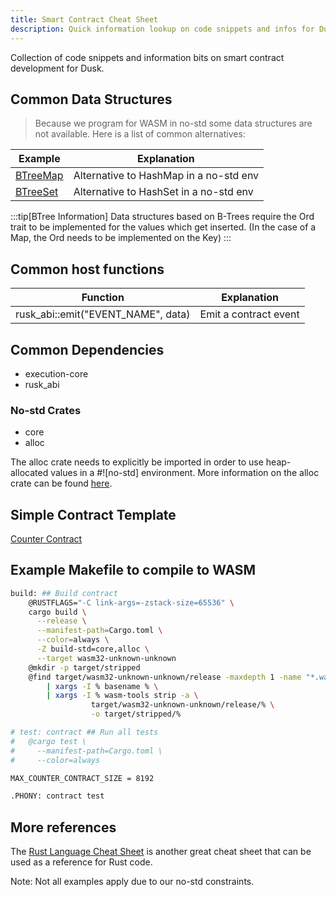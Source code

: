 ```yaml
---
title: Smart Contract Cheat Sheet
description: Quick information lookup on code snippets and infos for Dusk smart contracts.
---
```


Collection of code snippets and information bits on smart contract development for Dusk.

## Common Data Structures

> Because we program for WASM in no-std some data structures are not available. Here is a list of common alternatives:

| Example                                                                                        | Explanation                                                                           |
| ---------------------------------------------------------------------------------------------- | ------------------------------------------------------------------------------------- |
| [BTreeMap](https://doc.rust-lang.org/nightly/alloc/collections/btree_map/struct.BTreeMap.html) | Alternative to HashMap in a no-std env |
| [BTreeSet](https://doc.rust-lang.org/beta/alloc/collections/btree_set/struct.BTreeSet.html)    | Alternative to HashSet in a no-std env |

:::tip[BTree Information]
Data structures based on B-Trees require the Ord trait to be implemented for the values which get inserted. (In the case of a Map, the Ord needs to be implemented on the Key)
:::

## Common host functions

| Function                           | Explanation           |
| ---------------------------------- | --------------------- |
| rusk_abi::emit("EVENT_NAME", data) | Emit a contract event |

## Common Dependencies

- execution-core
- rusk_abi

### No-std Crates

- core
- alloc

The alloc crate needs to explicitly be imported in order to use heap-allocated values in a #![no-std] environment.
More information on the alloc crate can be found <a href="https://doc.rust-lang.org/alloc/" target="_blank">here</a>.

## Simple Contract Template

[Counter Contract](https://github.com/dusk-network/my-first-contract)

## Example Makefile to compile to WASM

```bash
build: ## Build contract
	@RUSTFLAGS="-C link-args=-zstack-size=65536" \
	cargo build \
	  --release \
	  --manifest-path=Cargo.toml \
	  --color=always \
	  -Z build-std=core,alloc \
	  --target wasm32-unknown-unknown
	@mkdir -p target/stripped
	@find target/wasm32-unknown-unknown/release -maxdepth 1 -name "*.wasm" \
	    | xargs -I % basename % \
	    | xargs -I % wasm-tools strip -a \
	 	          target/wasm32-unknown-unknown/release/% \
	 	          -o target/stripped/%

# test: contract ## Run all tests
#	@cargo test \
#	  --manifest-path=Cargo.toml \
#	  --color=always

MAX_COUNTER_CONTRACT_SIZE = 8192

.PHONY: contract test
```

## More references

The <a href="https://cheats.rs/" target="_blank">Rust Language Cheat Sheet</a> is another great cheat sheet that can be used as a reference for Rust code. 

Note: Not all examples apply due to our no-std constraints.